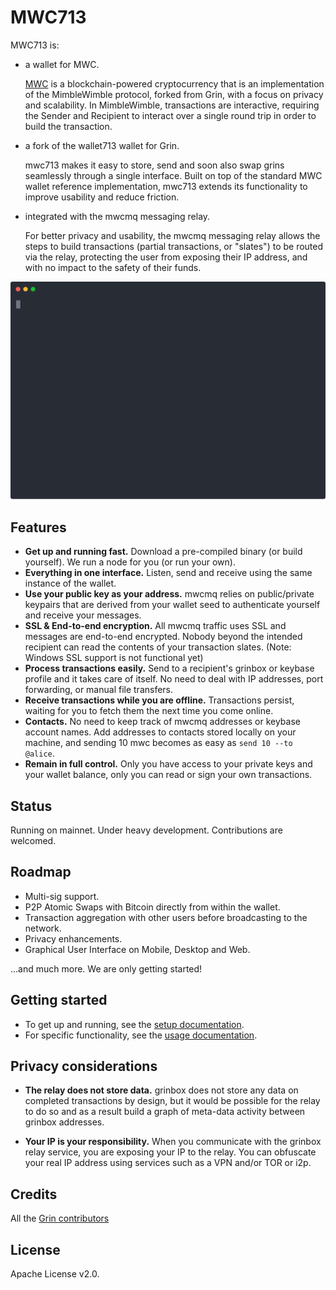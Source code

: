 # MWC713

MWC713 is:

- a wallet for MWC.

   [MWC](https://github.com/cgilliard/mwc-node) is a blockchain-powered cryptocurrency that is an implementation of the MimbleWimble protocol, forked from Grin, with a focus on privacy and scalability. In MimbleWimble, transactions are interactive, requiring the Sender and Recipient to interact over a single round trip in order to build the transaction.

- a fork of the wallet713 wallet for Grin.

   mwc713 makes it easy to store, send and soon also swap grins seamlessly through a single interface. Built on top of the standard MWC wallet reference implementation, mwc713 extends its functionality to improve usability and reduce friction. 

- integrated with the mwcmq messaging relay.

   For better privacy and usability, the mwcmq messaging relay allows the steps to build transactions (partial transactions, or "slates") to be routed via the relay, protecting the user from exposing their IP address, and with no impact to the safety of their funds.

<p align="center">
  <img width="600" src="demo.svg">
</p>

## Features

* **Get up and running fast.** Download a pre-compiled binary (or build yourself). We run a node for you (or run your own). 
* **Everything in one interface.** Listen, send and receive using the same instance of the wallet.
* **Use your public key as your address.** mwcmq relies on public/private keypairs that are derived from your wallet seed to authenticate yourself and receive your messages.
* **SSL & End-to-end encryption.** All mwcmq traffic uses SSL and messages are end-to-end encrypted. Nobody beyond the intended recipient can read the contents of your transaction slates. (Note: Windows SSL support is not functional yet)
* **Process transactions easily.** Send to a recipient's grinbox or keybase profile and it takes care of itself. No need to deal with IP addresses, port forwarding, or manual file transfers.
* **Receive transactions while you are offline.** Transactions persist, waiting for you to fetch them the next time you come online.
* **Contacts.** No need to keep track of mwcmq addresses or keybase account names. Add addresses to contacts stored locally on your machine, and sending 10 mwc becomes as easy as `send 10 --to @alice`.
* **Remain in full control.** Only you have access to your private keys and your wallet balance, only you can read or sign your own transactions.

## Status

Running on mainnet. Under heavy development. Contributions are welcomed.

## Roadmap

* Multi-sig support.
* P2P Atomic Swaps with Bitcoin directly from within the wallet.
* Transaction aggregation with other users before broadcasting to the network.
* Privacy enhancements.
* Graphical User Interface on Mobile, Desktop and Web.

...and much more. We are only getting started!

## Getting started

* To get up and running, see the [setup documentation](docs/setup.md).
* For specific functionality, see the [usage documentation](docs/usage.md).

## Privacy considerations

* **The relay does not store data.** grinbox does not store any data on completed transactions by design, but it would be possible for the relay to do so and as a result build a graph of meta-data activity between grinbox addresses.

* **Your IP is your responsibility.** When you communicate with the grinbox relay service, you are exposing your IP to the relay. You can obfuscate your real IP address using services such as a VPN and/or TOR or i2p.

## Credits

All the [Grin contributors](https://github.com/mimblewimble/grin/graphs/contributors)

## License

Apache License v2.0.


